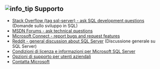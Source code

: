 ##  <a name="infotipmediainfo-tippng-get-help"></a>![info_tip](../media/info-tip.png) Supporto 
- [Stack Overflow (tag sql-server) - ask SQL development questions](http://stackoverflow.com/questions/tagged/sql-server) (Domande sullo sviluppo in SQL)
- [MSDN Forums - ask technical questions](https://social.msdn.microsoft.com/Forums/en-us/home?forum=sqldatabaseengine%2Csqlsetupandupgrade)
- [Microsoft Connect - report bugs and request features](https://connect.microsoft.com/SQLServer/Feedback)
- [Reddit - general discussion about SQL Server](https://www.reddit.com/r/SQLServer/) (Discussione generale su SQL Server)
- [Condizioni di licenza e informazioni per Microsoft SQL Server](https://www.microsoft.com/en-us/download/details.aspx?id=39299)
- [Opzioni di supporto per utenti aziendali](https://support.microsoft.com/gp/support-options-for-business)
- [Contatta Microsoft](https://support.microsoft.com/gp/contactus81?Audience=Commercial)